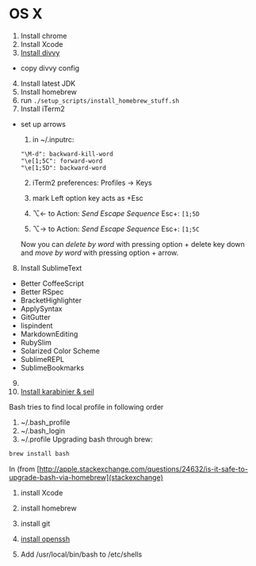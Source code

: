 # OS X

1. Install chrome
2. Install Xcode
3. [Install divvy](http://mizage.com/divvy/)
  - copy divvy config
4. Install latest JDK
5. Install homebrew
6. run ```./setup_scripts/install_homebrew_stuff.sh```
7. Install iTerm2
  - set up arrows 
  
    1) in ~/.inputrc:
    ```
    "\M-d": backward-kill-word
    "\e[1;5C": forward-word
    "\e[1;5D": backward-word
    ```

    2) iTerm2 preferences:
    Profiles -> Keys

      1) mark Left option key acts as +Esc
      2) ⌥← to Action: *Send Escape Sequence* Esc+: ```[1;5D```
      3) ⌥→ to Action: *Send Escape Sequence* Esc+: ```[1;5C```

    Now you can *delete by word* with pressing option + delete key down and *move by word* with pressing option + arrow.

8. Install SublimeText
  - Better CoffeeScript
  - Better RSpec
  - BracketHighlighter
  - ApplySyntax
  - GitGutter
  - lispindent
  - MarkdownEditing
  - RubySlim
  - Solarized Color Scheme
  - SublimeREPL
  - SublimeBookmarks

9. 
10. [Install karabinier & seil](https://pqrs.org/osx/karabiner/)

Bash tries to find local profile in following order
1. ~/.bash_profile
2. ~/.bash_login
3. ~/.profile
Upgrading bash through brew:
```bash
brew install bash
```

In (from [http://apple.stackexchange.com/questions/24632/is-it-safe-to-upgrade-bash-via-homebrew](stackexchange)

1. install Xcode
2. install homebrew

3. install git
4. [install openssh](http://www.dctrwatson.com/2013/07/how-to-update-openssh-on-mac-os-x/)

5. Add /usr/local/bin/bash to /etc/shells

